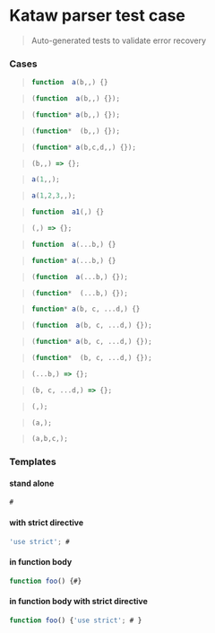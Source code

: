 # Kataw parser test case

> Auto-generated tests to validate error recovery
>

### Cases

> `````js
> function  a(b,,) {}
> `````

> `````js
> (function  a(b,,) {});
> `````

> `````js
> (function* a(b,,) {});
> `````

> `````js
> (function*  (b,,) {});
> `````

> `````js
> (function* a(b,c,d,,) {});
> `````

> `````js
> (b,,) => {};
> `````

> `````js
> a(1,,);
> `````

> `````js
> a(1,2,3,,);
> `````

> `````js
> function  a1(,) {}
> `````

> `````js
> (,) => {};
> `````

> `````js
> function  a(...b,) {}
> `````

> `````js
> function* a(...b,) {}
> `````

> `````js
> (function  a(...b,) {});
> `````

> `````js
> (function*  (...b,) {});
> `````

> `````js
> function* a(b, c, ...d,) {}
> `````

> `````js
> (function  a(b, c, ...d,) {});
> `````

> `````js
> (function* a(b, c, ...d,) {});
> `````

> `````js
> (function*  (b, c, ...d,) {});
> `````

> `````js
> (...b,) => {};
> `````

> `````js
> (b, c, ...d,) => {};
> `````

> `````js
> (,);
> `````

> `````js
> (a,);
> `````

> `````js
> (a,b,c,);
> `````

### Templates

#### stand alone

`````js
#
`````

#### with strict directive

`````js
'use strict'; #
`````

#### in function body

`````js
function foo() {#}
`````

#### in function body with strict directive

`````js
function foo() {'use strict'; # }
`````

